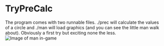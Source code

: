 # TryPreCalc
The program comes with two runnable files. ./prec will calculate the values of a circle and ./man will load graphics (and you can see the little man walk about). Obviously a first try but exciting none the less.
![Image of man in-game](prescreen_sm.jpg)
